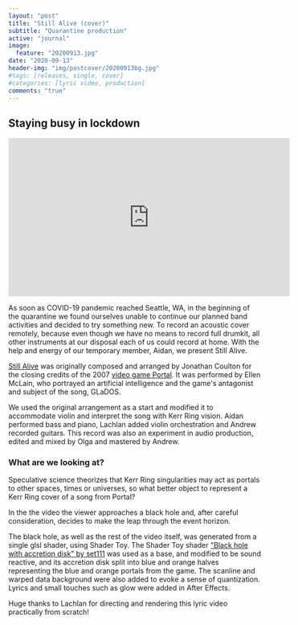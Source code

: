 ```yaml
---
layout: "post"
title: "Still Alive (cover)"
subtitle: "Quarantine production"
active: "journal"
image:
  feature: "20200913.jpg"
date: "2020-09-13"
header-img: "img/postcover/20200913bg.jpg"
#tags: [releases, single, cover]
#categories: [lyric video, production]
comments: "true"
---
```


## Staying busy in lockdown

<iframe width="560" height="315" src="https://www.youtube.com/embed/JZuPAAh0Xok" frameborder="0" allow="accelerometer; autoplay; encrypted-media; gyroscope; picture-in-picture" allowfullscreen></iframe>

As soon as COVID-19 pandemic reached Seattle, WA, in the beginning of the quarantine we found ourselves unable to continue our planned band activities and decided to try something new. To record an acoustic cover remotely, because even though we have no means to record full drumkit, all other instruments at our disposal each of us could record at home. 
With the help and energy of our temporary member, Aidan, we present Still Alive. 

[Still Alive](https://en.wikipedia.org/wiki/Still_Alive) was originally composed and arranged by Jonathan Coulton for the closing credits of the 2007 [video game Portal](https://en.wikipedia.org/wiki/Portal_(video_game)). It was performed by Ellen McLain, who portrayed an artificial intelligence and the game's antagonist and subject of the song, GLaDOS. 

We used the original arrangement as a start and modified it to accommodate violin and interpret the song with Kerr Ring vision. Aidan performed bass and piano, Lachlan added violin orchestration and Andrew recorded guitars. This record was also an experiment in audio production, edited and mixed by Olga and mastered by Andrew.

### What are we looking at? 
Speculative science theorizes that Kerr Ring singularities may act as portals to other spaces, times or universes, so what better object to represent a Kerr Ring cover of a song from Portal?

In the the video the viewer approaches a black hole and, after careful consideration, decides to make the leap through the event horizon.

The black hole, as well as the rest of the video itself, was generated from a single glsl shader, using Shader Toy. The Shader Toy shader ["Black hole with accretion disk" by set111](https://www.shadertoy.com/view/tsBXW3) was used as a base, and modified to be sound reactive, and its accretion disk split into blue and orange halves representing the blue and orange portals from the game. The scanline and warped data background were also added to evoke a sense of quantization.
Lyrics and small touches such as glow were added in After Effects.

Huge thanks to Lachlan for directing and rendering this lyric video practically from scratch! 
